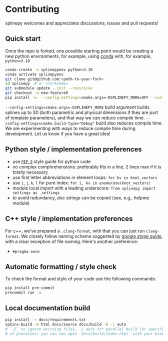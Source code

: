 # Contributing
splinepy welcomes and appreciates discussions, issues and pull requests!

## Quick start
Once the repo is forked, one possible starting point would be creating a new python environments, for example, using [conda](https://docs.conda.io/en/latest/miniconda.html) with, for example, `python=3.10`
```bash
conda create -n splinepyenv python=3.10
conda activate splinepyenv
git clone git@github.com:<path-to-your-fork>
cd splinepy  # or <forkname>
git submodule update --init --recursive
git checkout -b new-feature0
pip install -e. --config-settings=cmake.args=-DSPLINEPY_MORE=OFF --config-settings=cmake.build-type="Debug"
```
`--config-settings=cmake.args=-DSPLINEPY_MORE` build argument builds splines up to 3D (both parametric and physical dimensions if they are part of template parameters), and that way we can reduce compile time. `--config-settings=cmake.build-type="Debug"` build also reduces compile time. We are experimenting with ways to reduce compile time during development. Let us know if you have a great idea!

## Python style / implementation preferences
- use [`PEP 8`](https://peps.python.org/pep-0008/) style guide for python code
- no complex comphrehensions: preferably fits in a line, 2 lines max if it is totally necessary
- use first letter abbreviations in element loops:  `for kv in knot_vectors`
- use `i`, `j`, `k`, `l` for pure index: `for i, kv in enumerate(knot_vectors)`
- module local import with a leading underscore: `from splinepy import settings as _settings`
- to avoid redundancy, doc strings can be copied (see, e.g., helpme module)

## C++ style / implementation preferences
For c++, we've prepared a `.clang-format`, with that you can just run `clang-format`. We closely follow naming scheme suggested by [google stype guide](https://google.github.io/styleguide/cppguide.html#Naming), with a clear exception of file naming.
Here's another preference:
- `#pragma once`

## Automatic formatting / style check
To check the format and style of your code use the following commands:
```bash
pip install pre-commit
precommit run -a
```

## Local documentation build
```bash
pip install -r docs/requirements.txt
sphinx-build -b html docs/source docs/build -E -j auto
# `-E` to ignore existing files, -j auto for parallel build (or specify number
# of processes) you can now open `docs/build/index.html` with your browser
```
